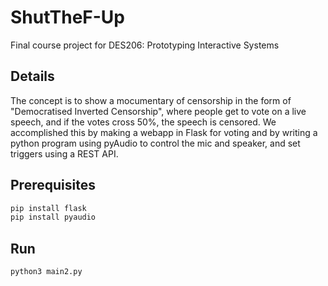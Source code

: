 # ShutTheF-Up
Final course project for DES206: Prototyping Interactive Systems

## Details
The concept is to show a mocumentary of censorship in the form of "Democratised Inverted Censorship", where people get to vote on a live speech, and if the votes cross 50%, the speech is censored. We accomplished this by making a webapp in Flask for voting and by writing a python program using pyAudio to control the mic and speaker, and set triggers using a REST API.

## Prerequisites
```bash
pip install flask
pip install pyaudio
```

## Run
```bash
python3 main2.py
```
